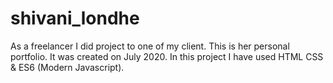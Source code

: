 # shivani_londhe
As a freelancer I did project to one of my client. This is her personal portfolio. It was created on July 2020. In this project I have used HTML CSS &amp; ES6 (Modern Javascript).
